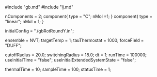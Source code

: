#include "gb.md"
#include "lj.md"

nComponents = 2;
component{
  type = "C";
  nMol =1;
}
component{
  type = "linear";
  nMol = 1;
}


initialConfig = "./gbRotRoundY.in";

ensemble = NVT;
targetTemp = 1;
tauThermostat = 1000;
forceField = "DUFF";

cutoffRadius = 20.0;
switchingRadius = 18.0;
dt = 1;
runTime = 100000;
useInitialTime = "false";
useInitialExtendedSystemState = "false";

thermalTime = 10;
sampleTime = 100;
statusTime = 1;
